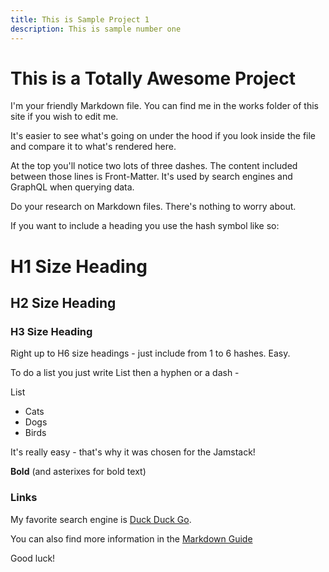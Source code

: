 ```yaml
---
title: This is Sample Project 1
description: This is sample number one
---
```


# This is a Totally Awesome Project

I'm your friendly Markdown file. You can find me in the works folder of this site if you wish to edit me. 

It's easier to see what's going on under the hood if you look inside the file and compare it to what's rendered here.

At the top you'll notice two lots of three dashes. The content included between those lines is Front-Matter. It's used by search engines and GraphQL when querying data.

Do your research on Markdown files. There's nothing to worry about.

If you want to include a heading you use the hash symbol like so:

# H1 Size Heading

## H2 Size Heading

### H3 Size Heading

Right up to H6 size headings - just include from 1 to 6 hashes. Easy.

To do a list you just write List then a hyphen or a dash -

List
- Cats
- Dogs
- Birds

It's really easy - that's why it was chosen for the Jamstack!

**Bold** (and asterixes for bold text)

### Links

My favorite search engine is [Duck Duck Go](https://duckduckgo.com).

You can also find more information in the [Markdown Guide](https://www.markdownguide.org/)

Good luck!